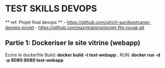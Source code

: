 # TEST SKILLS DEVOPS
 ** ref: Projet final devops **
    - https://github.com/ulrich-sun/bootcamp-devops-projet
    - https://github.com/eazytraining/projet-fils-rouge.git

## Partie 1: Dockeriser le site vitrine (webapp)
Ecrire le dockerfile
Build: **docker build -t test-webapp .**
RUN: **docker run -d -p 8080:8080 test-webapp**
